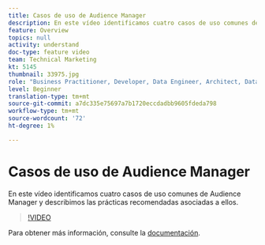 ```yaml
---
title: Casos de uso de Audience Manager
description: En este vídeo identificamos cuatro casos de uso comunes de Audience Manager y describimos las prácticas recomendadas asociadas a ellos.
feature: Overview
topics: null
activity: understand
doc-type: feature video
team: Technical Marketing
kt: 5145
thumbnail: 33975.jpg
role: "Business Practitioner, Developer, Data Engineer, Architect, Data Architect, Administrator, Leader"
level: Beginner
translation-type: tm+mt
source-git-commit: a7dc335e75697a7b1720eccdadbb9605fdeda798
workflow-type: tm+mt
source-wordcount: '72'
ht-degree: 1%

---
```



# Casos de uso de Audience Manager

En este vídeo identificamos cuatro casos de uso comunes de Audience Manager y describimos las prácticas recomendadas asociadas a ellos.

>[!VIDEO](https://video.tv.adobe.com/v/33975/?quality=12)

Para obtener más información, consulte la [documentación](https://docs.adobe.com/content/help/en/audience-manager/user-guide/aam-home.html).
